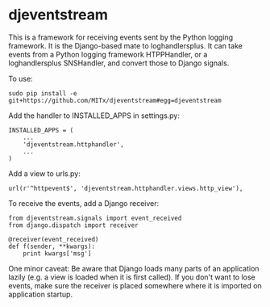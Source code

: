 djeventstream
=============

This is a framework for receiving events sent by the Python logging
framework. It is the Django-based mate to loghandlersplus. It can take
events from a Python logging framework HTPPHandler, or a
loghandlersplus SNSHandler, and convert those to Django signals.

To use: 

    sudo pip install -e git+https://github.com/MITx/djeventstream#egg=djeventstream

Add the handler to INSTALLED_APPS in settings.py: 

    INSTALLED_APPS = (
        ...
        'djeventstream.httphandler',
        ...
    )


Add a view to urls.py: 

    url(r'^httpevent$', 'djeventstream.httphandler.views.http_view'),

To receive the events, add a Django receiver: 

    from djeventstream.signals import event_received
    from django.dispatch import receiver
    
    @receiver(event_received)
    def f(sender, **kwargs):
        print kwargs['msg']


One minor caveat: Be aware that Django loads many parts of an
application lazily (e.g. a view is loaded when it is first called). If
you don't want to lose events, make sure the receiver is placed
somewhere where it is imported on application startup. 